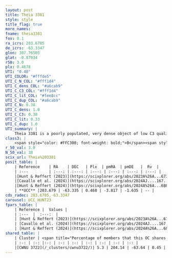 ```yaml
---
layout: post
title: Theia 3381
style: style
title_flag: true
more_names: 
fname: theia3381
fov: 0.1
ra_icrs: 203.6785
de_icrs: -63.3347
glon: 307.76505
glat: -0.87034
r50: 3.0
plx: 0.4678
UTI: "0.48"
UTI_COLOR: "#fffde5"
UTI_C_N_COL: "#fff1d4"
UTI_C_dens_COL: "#a6cab9"
UTI_C_C3_COL: "#fff1d4"
UTI_C_lit_COL: "#fee8cc"
UTI_C_dup_COL: "#a6cab9"
UTI_C_N: 0.38
UTI_C_dens: 1.0
UTI_C_C3: 0.38
UTI_C_lit: 0.33
UTI_C_dup: 1.0
UTI_summary: |
    Theia 3381 is a poorly populated, very dense object of low C3 quality. It was recently reported in the literature. This object shares a very small percentage of members with a later reported entry.
class3: |
    <span style="color: #FFC300; font-weight: bold;">B</span><span style="color: red; font-weight: bold;">C</span>
r_50_val: 3.0
N_50_val: 38
scix_url: Theia%203381
posit_table: |
    | Reference    | RA    | DEC   | Plx  | pmRA  | pmDE   |  Rv  |
    | :---         | :---: | :---: | :---: | :---: | :---: | :---: |
    |[Hunt & Reffert (2023)](https://scixplorer.org/abs/2023A%26A...673A.114H) | 203.684 | -63.334 | 0.456 | -3.878 | -1.584 | -- |
    |[Cavallo et al. (2024)](https://scixplorer.org/abs/2024AJ....167...12C) | 203.298 | -63.316 | 0.458 | -- | -- | -- |
    |[Hunt & Reffert (2024)](https://scixplorer.org/abs/2024A%26A...686A..42H) | 203.684 | -63.334 | 0.456 | -3.878 | -1.584 | -- |
    | **UCC** |203.679 | -63.335 | 0.468 | -3.817 | -1.635 | -- | 
cds_radec: 203.6785,-63.3347
carousel: UCC_HUNT23
fpars_table: |
    | Reference |  Values |
    | :---  |  :---:  |
    | [Hunt & Reffert (2023)](https://scixplorer.org/abs/2023A%26A...673A.114H) | `AV50=1.222, diffAV50=2.159, MOD50=11.481, logAge50=7.498` |
    | [Cavallo et al. (2024)](https://scixplorer.org/abs/2024AJ....167...12C) | `AV50=1.3, dMod50=11.3, logAge50=7.06, [Fe/H]50=-0.02` |
    | [Hunt & Reffert (2024)](https://scixplorer.org/abs/2024A%26A...686A..42H) | `MassJ=65.7880` |
shared_table: |
    | Cluster | <span title="Percentage of members that this OC shares with the ones listed">%</span>   | RA   | DEC   | Plx   | pmRA  | pmDE  | Rv | UTI |
    | :-: | :-: |:-: | :-: | :-: | :-: | :-: | :-: | :-: |
    |[CWNU 3722](/_clusters/cwnu3722/)| 5.3 | 204.14 | -63.64 | 0.45 | -3.62 | -1.71 | 6.7 |0.13 |
---
```

